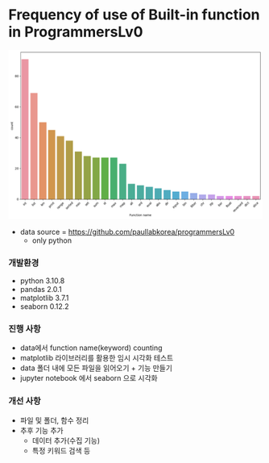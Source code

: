 # Frequency of use of Built-in function in ProgrammersLv0

<img src="https://raw.githubusercontent.com/AMinSC/frequency_of_use_of_built-in_function/main/output_1.png">

- data source = https://github.com/paullabkorea/programmersLv0
  - only python


### 개발환경
- python 3.10.8
- pandas 2.0.1
- matplotlib 3.7.1
- seaborn 0.12.2

### 진행 사항
- data에서 function name(keyword) counting
- matplotlib 라이브러리를 활용한 임시 시각화 테스트
- data 폴더 내에 모든 파일을 읽어오기 + 기능 만들기
- jupyter notebook 에서 seaborn 으로 시각화

### 개선 사항
- 파일 및 폴더, 함수 정리
- 추후 기능 추가
  - 데이터 추가(수집 기능)
  - 특정 키워드 검색 등